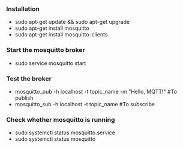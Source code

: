 ### Installation
- sudo apt-get update && sudo apt-get upgrade
- sudo apt-get install mosquitto
- sudo apt-get install mosquitto-clients

### Start the mosquitto broker
- sudo service mosquitto start

### Test the broker
- mosquitto_pub -h localhost -t topic_name -m "Hello, MQTT!"  #To publish
- mosquitto_sub -h localhost -t topic_name   #To subscribe
 
### Check whether mosquitto is running
- sudo systemctl status mosquitto.service
- sudo systemctl status mosquitto




